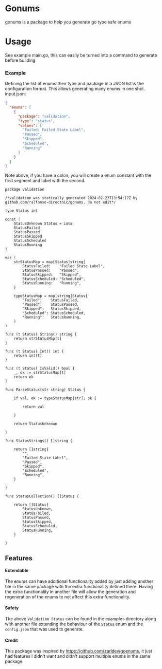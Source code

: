 # Gonums

gonums is a package to help you generate go type safe enums

# Usage

See example main.go, this can easily be turned into a command to generate before building

### Example
Defining the list of enums their type and package in a JSON list is the configuration format.  This allows generating many enums in one shot.
input.json:
```json
{
  "enums": [
    {
      "package": "validation",
      "type": "status",
      "values": [
        "Failed: Failed State Label",
        "Passed",
        "Skipped",
        "Scheduled",
        "Running"
      ]
    }
  ]
}
```

Note above, if you have a colon, you will create a enum constant with the first segment and label with the second.

```golang
package validation

/*validation was statically generated 2024-02-23T13:54:17Z by github.com/ralfonso-directnic/gonums, do not edit*/

type Status int

const (
	StatusUnknown Status = iota
	StatusFailed
	StatusPassed
	StatusSkipped
	StatusScheduled
	StatusRunning
)

var (
	strStatusMap = map[Status]string{
		StatusFailed:    "Failed State Label",
		StatusPassed:    "Passed",
		StatusSkipped:   "Skipped",
		StatusScheduled: "Scheduled",
		StatusRunning:   "Running",
	}

	typeStatusMap = map[string]Status{
		"Failed":    StatusFailed,
		"Passed":    StatusPassed,
		"Skipped":   StatusSkipped,
		"Scheduled": StatusScheduled,
		"Running":   StatusRunning,
	}
)

func (t Status) String() string {
	return strStatusMap[t]
}

func (t Status) Int() int {
	return int(t)
}

func (t Status) IsValid() bool {
	_, ok := strStatusMap[t]
	return ok
}

func ParseStatus(str string) Status {

	if val, ok := typeStatusMap[str]; ok {

		return val

	}

	return StatusUnknown

}

func StatusStrings() []string {

	return []string{
		"",
		"Failed State Label",
		"Passed",
		"Skipped",
		"Scheduled",
		"Running",
	}

}

func StatusCollection() []Status {

	return []Status{
		StatusUnknown,
		StatusFailed,
		StatusPassed,
		StatusSkipped,
		StatusScheduled,
		StatusRunning,
	}

}

```
## Features


#### Extendable
The enums can have additional functionality added by just adding another file in the same package with the extra functionality defined there.  Having the extra functionality in another file will allow the generation and regeneration of the enums to not affect this extra functionality.

#### Safety

The above `Validation Status` can be found in the examples directory along with another file extending the behaviour of the `Status` enum and the `config.json` that was used to generate.

#### Credit

This package was inspired by https://github.com/zarldev/goenums, it just had features I didn't want and didn't support multiple enums in the same package